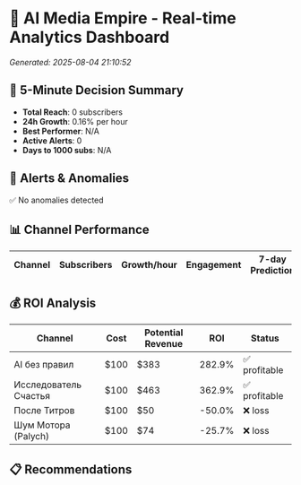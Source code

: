 # 🚀 AI Media Empire - Real-time Analytics Dashboard

*Generated: 2025-08-04 21:10:52*

## 🎯 5-Minute Decision Summary

- **Total Reach**: 0 subscribers
- **24h Growth**: 0.16% per hour
- **Best Performer**: N/A
- **Active Alerts**: 0
- **Days to 1000 subs**: N/A

## 🚨 Alerts & Anomalies

✅ No anomalies detected

## 📊 Channel Performance

| Channel | Subscribers | Growth/hour | Engagement | 7-day Prediction |
|---------|------------|-------------|------------|------------------|

## 💰 ROI Analysis

| Channel | Cost | Potential Revenue | ROI | Status |
|---------|------|------------------|-----|--------|
| AI без правил | $100 | $383 | 282.9% | ✅ profitable |
| Исследователь Счастья | $100 | $463 | 362.9% | ✅ profitable |
| После Титров | $100 | $50 | -50.0% | ❌ loss |
| Шум Мотора (Palych) | $100 | $74 | -25.7% | ❌ loss |

## 📋 Recommendations

